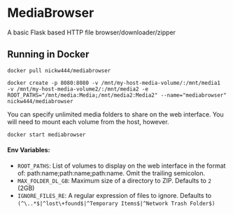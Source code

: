# MediaBrowser
A basic Flask based HTTP file browser/downloader/zipper

## Running in Docker
```
docker pull nickw444/mediabrowser
```

```
docker create -p 8080:8080 -v /mnt/my-host-media-volume/:/mnt/media1  -v /mnt/my-host-media-volume2/:/mnt/media2 -e ROOT_PATHS="/mnt/media:Media;/mnt/media2:Media2" --name="mediabrowser" nickw444/mediabrowser
```

You can specify unlimited media folders to share on the web interface. You will need to mount each volume from the host, however. 

```
docker start mediabrowser
```

#### Env Variables:

- `ROOT_PATHS`: List of volumes to display on the web interface in the format of: path:name;path:name;path:name. Omit the trailing semicolon. 
- `MAX_FOLDER_DL_GB`: Maximum size of a directory to ZIP. Defaults to `2` (2GB)
- `IGNORE_FILES_RE`: A regular expression of files to ignore. Defaults to `(^\..*$|^lost\+found$|^Temporary Items$|^Network Trash Folder$)`
